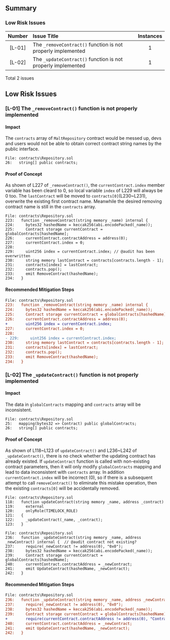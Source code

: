 ## Summary
### Low Risk Issues
| Number |Issue Title|Instances|
|:--:|:-------|:--:|
|[L-01]| The ````_removeContract()```` function is not properly implemented  | 1 |
|[L-02]| The ````_updateContract()```` function is not properly implemented | 1 |


Total 2 issues

## Low Risk Issues
### [L-01] The ````_removeContract()```` function is not properly implemented
#### Impact
The ````contracts```` array of ````MaltRepository```` contract would be messed up, devs and users would not be able to obtain correct contract string names by the public interface.

```solidity
File: contracts\Repository.sol
26:   string[] public contracts;
```

#### Proof of Concept
As shown of L227 of ````_removeContract()````, the ````currentContract.index```` member variable has been cleard to 0, so local variable ````index```` of L229 will always be 0 too. The ````lastContract```` will be moved to ````contracts[0]````(L230~L231), overwrite the existing first contract name. Meanwhile the desired removing contract name is still in the ````contracts```` array.
```solidity
File: contracts\Repository.sol
223:   function _removeContract(string memory _name) internal {
224:     bytes32 hashedName = keccak256(abi.encodePacked(_name));
225:     Contract storage currentContract = globalContracts[hashedName];
226:     currentContract.contractAddress = address(0);
227:     currentContract.index = 0;
228: 
229:     uint256 index = currentContract.index; // @audit has been overwritten
230:     string memory lastContract = contracts[contracts.length - 1];
231:     contracts[index] = lastContract;
232:     contracts.pop();
233:     emit RemoveContract(hashedName);
234:   }
```


#### Recommended Mitigation Steps
```diff
File: contracts\Repository.sol
223:   function _removeContract(string memory _name) internal {
224:     bytes32 hashedName = keccak256(abi.encodePacked(_name));
225:     Contract storage currentContract = globalContracts[hashedName];
226:     currentContract.contractAddress = address(0);
+        uint256 index = currentContract.index;
227:     currentContract.index = 0;
228: 
- 229:     uint256 index = currentContract.index;
230:     string memory lastContract = contracts[contracts.length - 1];
231:     contracts[index] = lastContract;
232:     contracts.pop();
233:     emit RemoveContract(hashedName);
234:   }
```


### [L-02] The ````_updateContract()```` function is not properly implemented
#### Impact
The data in ````globalContracts```` mapping and ````contracts```` array will be inconsistent.
```solidity
File: contracts\Repository.sol
25:   mapping(bytes32 => Contract) public globalContracts;
26:   string[] public contracts;
```

#### Proof of Concept
As shown of L118\~L123 of ````updateContract()```` and L236\~L242 of ````_updateContract()````, there is no check whether the updating contract has already existed. If ````updateContract```` function is called with non-existing contract parameters, then it will only modify ````globalContracts```` mapping and lead to data inconsistent with ````contracts```` array. In addition ````currentContract.index```` will be incorrect (0), so if there is a subsequent attempt to call ````removeContract()```` to eliminate this mistake operation, then the existing ````contracts[0]```` will be accidentally  removed.
```solidity
File: contracts\Repository.sol
118:   function updateContract(string memory _name, address _contract)
119:     external
120:     onlyRole(TIMELOCK_ROLE)
121:   {
122:     _updateContract(_name, _contract);
123:   }

File: contracts\Repository.sol
236:   function _updateContract(string memory _name, address _newContract) internal {  // @audit contract not existing?
237:     require(_newContract != address(0), "0x0");
238:     bytes32 hashedName = keccak256(abi.encodePacked(_name));
239:     Contract storage currentContract = globalContracts[hashedName];
240:     currentContract.contractAddress = _newContract;
241:     emit UpdateContract(hashedName, _newContract);
242:   }
```

#### Recommended Mitigation Steps
```diff
File: contracts\Repository.sol
236:   function _updateContract(string memory _name, address _newContract) internal {  // @audit contract not existing?
237:     require(_newContract != address(0), "0x0");
238:     bytes32 hashedName = keccak256(abi.encodePacked(_name));
239:     Contract storage currentContract = globalContracts[hashedName];
+        require(currentContract.contractAddress != address(0), "Contract not exists");
240:     currentContract.contractAddress = _newContract;
241:     emit UpdateContract(hashedName, _newContract);
242:   }
```
